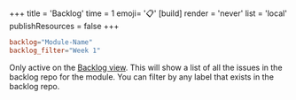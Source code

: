 +++
title = 'Backlog'
time = 1
emoji= '📋'
[build]
  render = 'never'
  list = 'local'
  publishResources = false
+++

```toml
backlog="Module-Name"
backlog_filter="Week 1"
```

Only active on the [Backlog view](/common-theme/pages/backlog). This will show a list of all the issues in the backlog repo for the module. You can filter by any label that exists in the backlog repo.
